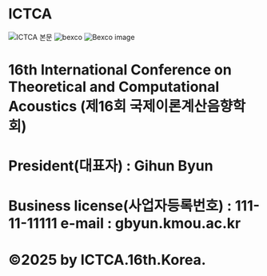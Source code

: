 # ICTCA
![ICTCA 본문](https://github.com/DongSamBigboy/ICTCA/assets/150320205/35c58b05-f738-42f5-92a4-36d4bbcad605)
![bexco](https://github.com/DongSamBigboy/ICTCA/assets/150320205/a8ee691e-efdf-4e67-9f81-920d854ebf64)
![Bexco image](https://github.com/DongSamBigboy/ICTCA/assets/150320205/c18fb922-57fe-4280-ba41-c8fadccdb302)


# 16th International Conference on Theoretical and Computational Acoustics (제16회 국제이론계산음향학회)
# President(대표자) : Gihun Byun
# Business license(사업자등록번호) : 111-11-11111 e-mail : gbyun.kmou.ac.kr

# ©2025 by ICTCA.16th.Korea.
